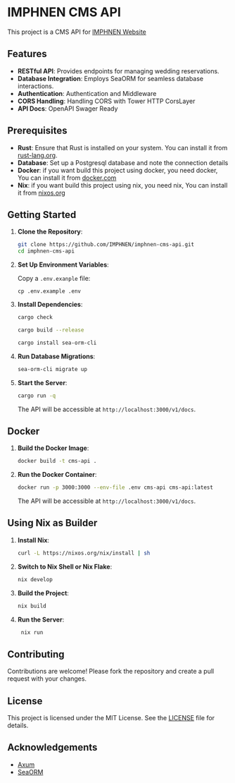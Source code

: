 # IMPHNEN CMS API

This project is a CMS API for [IMPHNEN Website](https://imphnen.dev)

## Features

- **RESTful API**: Provides endpoints for managing wedding reservations.
- **Database Integration**: Employs SeaORM for seamless database interactions.
- **Authentication**: Authentication and Middleware
- **CORS Handling**: Handling CORS with Tower HTTP CorsLayer
- **API Docs**: OpenAPI Swager Ready

## Prerequisites

- **Rust**: Ensure that Rust is installed on your system. You can install it from [rust-lang.org](https://www.rust-lang.org/).
- **Database**: Set up a Postgresql database and note the connection details
- **Docker**: if you want build this project using docker, you need docker, You can install it from [docker.com](https://www.docker.com/)
- **Nix**: if you want build this project using nix, you need nix, You can install it from [nixos.org](https://nixos.org/)

## Getting Started

1. **Clone the Repository**:

   ```bash
   git clone https://github.com/IMPHNEN/imphnen-cms-api.git
   cd imphnen-cms-api
   ```

2. **Set Up Environment Variables**:

   Copy a `.env.exanple` file:

   ```env
   cp .env.example .env
   ```

3. **Install Dependencies**:

   ```bash
   cargo check
   ```

   ```bash
   cargo build --release
   ```
    ```bash
   cargo install sea-orm-cli
   ```

5. **Run Database Migrations**:

   ```bash
   sea-orm-cli migrate up
   ```

6. **Start the Server**:

   ```bash
   cargo run -q
   ```

   The API will be accessible at `http://localhost:3000/v1/docs`.

## Docker

1. **Build the Docker Image**:

   ```bash
   docker build -t cms-api .
   ```

2. **Run the Docker Container**:

   ```bash
   docker run -p 3000:3000 --env-file .env cms-api cms-api:latest
   ```

   The API will be accessible at `http://localhost:3000/v1/docs`.


## Using Nix as Builder

1. **Install Nix**:

   ```bash
   curl -L https://nixos.org/nix/install | sh
   ```

2. **Switch to Nix Shell or Nix Flake**:

   ```bash
   nix develop
   ```

3. **Build the Project**:

   ```bash
   nix build
   ```

4. **Run the Server**:

   ```bash
    nix run
   ```


## Contributing

Contributions are welcome! Please fork the repository and create a pull request with your changes.

## License

This project is licensed under the MIT License. See the [LICENSE](LICENSE) file for details.

## Acknowledgements

- [Axum](https://github.com/tokio-rs/axum)
- [SeaORM](https://github.com/SeaQL/sea-orm)
